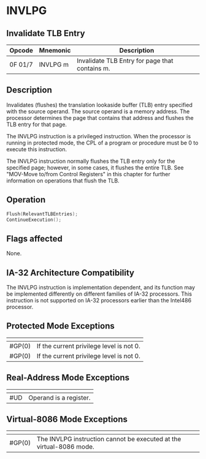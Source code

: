 # INVLPG
 
## Invalidate TLB Entry
 
 
|Opcode|Mnemonic|Description|
|-|-|-|
|0F 01/7|INVLPG m|Invalidate TLB Entry for page that contains m.|
 
## Description
 
Invalidates (flushes) the translation lookaside buffer (TLB) entry specified with the source operand. The source operand is a memory address. The processor determines the page that contains that address and flushes the TLB entry for that page.
 
The INVLPG instruction is a privileged instruction. When the processor is running in protected mode, the CPL of a program or procedure must be 0 to execute this instruction.
 
The INVLPG instruction normally flushes the TLB entry only for the specified page; however, in some cases, it flushes the entire TLB. See "MOV-Move to/from Control Registers" in this chapter for further information on operations that flush the TLB.
 
 
## Operation
 
```c
Flush(RelevantTLBEntries);
ContinueExecution();

```
 
 
## Flags affected
 
None.

 
 
## IA-32 Architecture Compatibility
 
The INVLPG instruction is implementation dependent, and its function may be implemented differently on different families of IA-32 processors. This instruction is not supported on IA-32 processors earlier than the Intel486 processor.

 
 
## Protected Mode Exceptions
 
|[]()||
|-|-|
|#GP(0)|If the current privilege level is not 0.|
|#GP(0)|If the current privilege level is not 0.|
 
## Real-Address Mode Exceptions
 
|[]()||
|-|-|
|#UD|Operand is a register.|
 
## Virtual-8086 Mode Exceptions
 
|[]()||
|-|-|
|#GP(0)|The INVLPG instruction cannot be executed at the virtual-8086 mode.|
